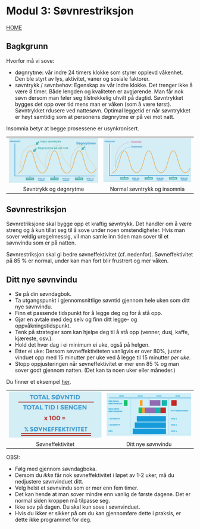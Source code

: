 # Modul 3: Søvnrestriksjon

[HOME](../README.md)

## Bagkgrunn
Hvorfor må vi sove:
* døgnrytme: vår indre 24 timers klokke som styrer opplevd våkenhet. Den ble styrt av lys, aktivitet, vaner og sosiale faktorer. 
* søvntrykk / søvnbehov: Egenskap av vår indre klokke. Det trenger ikke å være 8 timer. Både lengden og kvaliteten er avgjørende. Man får nok søvn dersom man føler seg tilstrekkelig uhvilt på dagtid. Søvntrykket bygges det opp over tid mens man er våken (som å være tørst). Søvntrykket rdusere ved nattesøvn. Optimal leggetid er når søvntrykket er høyt samtidig som at personens døgnrytme er på vei mot natt.

Insomnia betyr at begge prosessene er usynkronisert. 

|||
|:-:|:-:|
|![Søvntrykk og døgnrytme](../media/bilder/normal-dognrytme-dognbehov.png)|![Normal søvntrykk og insomnia](../media/bilder/insomnia.png)|
|Søvntrykk og døgnrytme|Normal søvntrykk og insomnia|

## Søvnrestriksjon

Søvnretriksjone skal bygge opp et kraftig søvntrykk. Det handler om å være streng og å kun tillat seg til å sove under noen omstendigheter. Hvis man sover veldig uregelmessig, vil man samle inn tiden man sover til et søvnvindu som er på natten.

Søvnrestriksjon skal gi bedre søvneffektivitet (cf. nedenfor). Søvneffektivitet på  85 % er normal, under kan man fort blir frustrert og mer våken.

## Ditt nye søvnvindu
* Se på din søvndagbok. 
* Ta utgangspunkt i gjennomsnittlige søvntid gjennom hele uken som ditt nye søvnvindu.
* Finn et passende tidspunkt for å legge deg og for å stå opp. 
* Gjør en avtale med deg selv og finn ditt legge- og oppvåkningstidspunkt.
* Tenk på strategier som kan hjelpe deg til å stå opp (venner, dusj, kaffe, kjæreste, osv.).
* Hold det hver dag i ei minimum ei uke, også på helgen.
* Etter ei uke: Dersom søvneffektiviteten vanligvis er over 80%, juster vinduet opp med 15 minutter per uke ved å legge til 15 minutter _per uke_.
* Stopp oppjusteringen når søvneffektivitet er mer enn 85 % og man sover godt gjennom natten. (Det kan ta noen uker eller måneder.)

Du finner et eksempel [her](../media/vedlegg/sovnvindu.pdf).

|||
|:-:|:-:|
|![(total søvntid) / (total ti i sengen x 100) = søvneffektivitet i prosent](../media/bilder/sovneffektivitet.png)|![Ditt nye søvnvindu](../media/bilder/sovnvindu.png)|
|Søvneffektivitet|Ditt nye søvnvindu|

OBS!:
* Følg med gjennom søvndagboka. 
* Dersom du _ikke_ får nok søvneffektivitet i løpet av 1-2 uker, må du nedjustere søvnvinduet ditt.
* Velg helst et søvnvindu som er mer enn fem timer.
* Det kan hende at man sover mindre enn vanlig de første dagene. Det er normal siden kroppen må tilpasse seg.
* Ikke sov på dagen. Du skal kun sove i søvnvinduet.
* Hvis du ikker er sikker på om du kan gjennomføre dette i praksis, er dette ikke programmet for deg.
